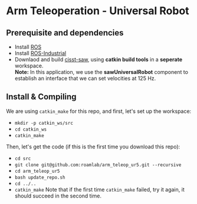 Arm Teleoperation - Universal Robot
==============================
## Prerequisite and dependencies
* Install [ROS](http://wiki.ros.org/ROS/Installation)
* Install [ROS-Industrial](http://wiki.ros.org/Industrial/Install)
* Downlaod and build [cisst-saw](https://github.com/jhu-cisst/cisst/wiki/Compiling-cisst-and-SAW-with-CMake#13-building-using-catkin-build-tools-for-ros), using **catkin build tools** in a **seperate** workspace.  
**Note:** In this application, we use the **sawUniversalRobot** component to establish an interface that we can set velocities at 125 Hz.

## Install & Compiling 
We are using `catkin_make` for this repo, and first, let's set up the workspace:    
* `mkdir -p catkin_ws/src`  
* `cd catkin_ws`  
* `catkin_make`  

Then, let's get the code (if this is the first time you download this repo):
* `cd src`  
* `git clone git@github.com:roamlab/arm_teleop_ur5.git --recursive`  
* `cd arm_teleop_ur5`  
* `bash update_repo.sh`  
* `cd ../..`  
* `catkin_make`  Note that if the first time `catkin_make` failed, try it again, it should succeed in the second time.
